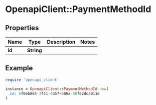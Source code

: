 # OpenapiClient::PaymentMethodId

## Properties

| Name | Type | Description | Notes |
| ---- | ---- | ----------- | ----- |
| **id** | **String** |  |  |

## Example

```ruby
require 'openapi_client'

instance = OpenapiClient::PaymentMethodId.new(
  id: 6f0eb884-3f41-4b57-b86a-80f62dca011e
)
```

